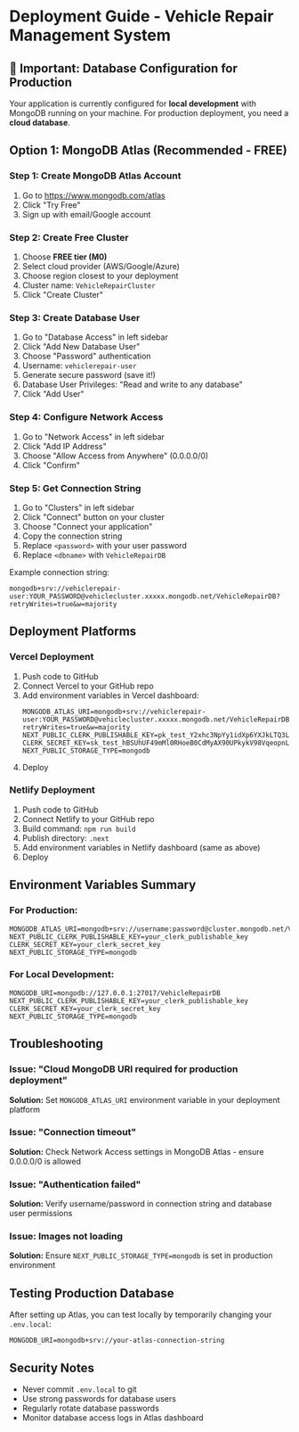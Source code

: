 # Deployment Guide - Vehicle Repair Management System

## 🚨 Important: Database Configuration for Production

Your application is currently configured for **local development** with MongoDB running on your machine. For production deployment, you need a **cloud database**.

## Option 1: MongoDB Atlas (Recommended - FREE)

### Step 1: Create MongoDB Atlas Account
1. Go to https://www.mongodb.com/atlas
2. Click "Try Free" 
3. Sign up with email/Google account

### Step 2: Create Free Cluster
1. Choose **FREE tier (M0)**
2. Select cloud provider (AWS/Google/Azure)
3. Choose region closest to your deployment
4. Cluster name: `VehicleRepairCluster`
5. Click "Create Cluster"

### Step 3: Create Database User
1. Go to "Database Access" in left sidebar
2. Click "Add New Database User"
3. Choose "Password" authentication
4. Username: `vehiclerepair-user`
5. Generate secure password (save it!)
6. Database User Privileges: "Read and write to any database"
7. Click "Add User"

### Step 4: Configure Network Access
1. Go to "Network Access" in left sidebar
2. Click "Add IP Address"
3. Choose "Allow Access from Anywhere" (0.0.0.0/0)
4. Click "Confirm"

### Step 5: Get Connection String
1. Go to "Clusters" in left sidebar
2. Click "Connect" button on your cluster
3. Choose "Connect your application"
4. Copy the connection string
5. Replace `<password>` with your user password
6. Replace `<dbname>` with `VehicleRepairDB`

Example connection string:
```
mongodb+srv://vehiclerepair-user:YOUR_PASSWORD@vehiclecluster.xxxxx.mongodb.net/VehicleRepairDB?retryWrites=true&w=majority
```

## Deployment Platforms

### Vercel Deployment
1. Push code to GitHub
2. Connect Vercel to your GitHub repo
3. Add environment variables in Vercel dashboard:
   ```
   MONGODB_ATLAS_URI=mongodb+srv://vehiclerepair-user:YOUR_PASSWORD@vehiclecluster.xxxxx.mongodb.net/VehicleRepairDB?retryWrites=true&w=majority
   NEXT_PUBLIC_CLERK_PUBLISHABLE_KEY=pk_test_Y2xhc3NpYy1idXp6YXJkLTQ3LmNsZXJrLmFjY291bnRzLmRldiQ
   CLERK_SECRET_KEY=sk_test_hBSUhUF49mMl0RHoeB0CdMyAX90UPkykV98VqeopnL
   NEXT_PUBLIC_STORAGE_TYPE=mongodb
   ```
4. Deploy

### Netlify Deployment
1. Push code to GitHub
2. Connect Netlify to your GitHub repo
3. Build command: `npm run build`
4. Publish directory: `.next`
5. Add environment variables in Netlify dashboard (same as above)
6. Deploy

## Environment Variables Summary

### For Production:
```env
MONGODB_ATLAS_URI=mongodb+srv://username:password@cluster.mongodb.net/VehicleRepairDB
NEXT_PUBLIC_CLERK_PUBLISHABLE_KEY=your_clerk_publishable_key
CLERK_SECRET_KEY=your_clerk_secret_key
NEXT_PUBLIC_STORAGE_TYPE=mongodb
```

### For Local Development:
```env
MONGODB_URI=mongodb://127.0.0.1:27017/VehicleRepairDB
NEXT_PUBLIC_CLERK_PUBLISHABLE_KEY=your_clerk_publishable_key
CLERK_SECRET_KEY=your_clerk_secret_key
NEXT_PUBLIC_STORAGE_TYPE=mongodb
```

## Troubleshooting

### Issue: "Cloud MongoDB URI required for production deployment"
**Solution:** Set `MONGODB_ATLAS_URI` environment variable in your deployment platform

### Issue: "Connection timeout" 
**Solution:** Check Network Access settings in MongoDB Atlas - ensure 0.0.0.0/0 is allowed

### Issue: "Authentication failed"
**Solution:** Verify username/password in connection string and database user permissions

### Issue: Images not loading
**Solution:** Ensure `NEXT_PUBLIC_STORAGE_TYPE=mongodb` is set in production environment

## Testing Production Database
After setting up Atlas, you can test locally by temporarily changing your `.env.local`:
```env
MONGODB_URI=mongodb+srv://your-atlas-connection-string
```

## Security Notes
- Never commit `.env.local` to git
- Use strong passwords for database users
- Regularly rotate database passwords
- Monitor database access logs in Atlas dashboard
